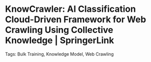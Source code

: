 # KnowCrawler: AI Classification Cloud-Driven Framework for Web Crawling Using Collective Knowledge | SpringerLink

Tags: Bulk Training, Knowledge Model, Web Crawling